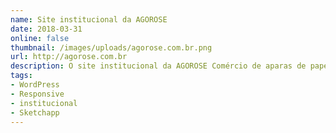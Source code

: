 ```yaml
---
name: Site institucional da AGOROSE
date: 2018-03-31
online: false
thumbnail: /images/uploads/agorose.com.br.png
url: http://agorose.com.br
description: O site institucional da AGOROSE Comércio de aparas de papéis foi desenhado no Sketchapp e desenvolvido no WordPress.
tags:
- WordPress
- Responsive
- institucional
- Sketchapp
---
```

